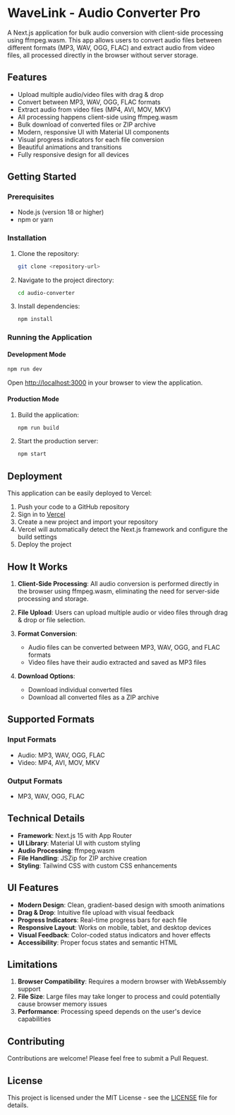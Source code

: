 # WaveLink - Audio Converter Pro

A Next.js application for bulk audio conversion with client-side processing using ffmpeg.wasm. This app allows users to convert audio files between different formats (MP3, WAV, OGG, FLAC) and extract audio from video files, all processed directly in the browser without server storage.

## Features

- Upload multiple audio/video files with drag & drop
- Convert between MP3, WAV, OGG, FLAC formats
- Extract audio from video files (MP4, AVI, MOV, MKV)
- All processing happens client-side using ffmpeg.wasm
- Bulk download of converted files or ZIP archive
- Modern, responsive UI with Material UI components
- Visual progress indicators for each file conversion
- Beautiful animations and transitions
- Fully responsive design for all devices

## Getting Started

### Prerequisites

- Node.js (version 18 or higher)
- npm or yarn

### Installation

1. Clone the repository:
   ```bash
   git clone <repository-url>
   ```

2. Navigate to the project directory:
   ```bash
   cd audio-converter
   ```

3. Install dependencies:
   ```bash
   npm install
   ```

### Running the Application

#### Development Mode

```bash
npm run dev
```

Open [http://localhost:3000](http://localhost:3000) in your browser to view the application.

#### Production Mode

1. Build the application:
   ```bash
   npm run build
   ```

2. Start the production server:
   ```bash
   npm start
   ```

## Deployment

This application can be easily deployed to Vercel:

1. Push your code to a GitHub repository
2. Sign in to [Vercel](https://vercel.com)
3. Create a new project and import your repository
4. Vercel will automatically detect the Next.js framework and configure the build settings
5. Deploy the project

## How It Works

1. **Client-Side Processing**: All audio conversion is performed directly in the browser using ffmpeg.wasm, eliminating the need for server-side processing and storage.

2. **File Upload**: Users can upload multiple audio or video files through drag & drop or file selection.

3. **Format Conversion**: 
   - Audio files can be converted between MP3, WAV, OGG, and FLAC formats
   - Video files have their audio extracted and saved as MP3 files

4. **Download Options**: 
   - Download individual converted files
   - Download all converted files as a ZIP archive

## Supported Formats

### Input Formats
- Audio: MP3, WAV, OGG, FLAC
- Video: MP4, AVI, MOV, MKV

### Output Formats
- MP3, WAV, OGG, FLAC

## Technical Details

- **Framework**: Next.js 15 with App Router
- **UI Library**: Material UI with custom styling
- **Audio Processing**: ffmpeg.wasm
- **File Handling**: JSZip for ZIP archive creation
- **Styling**: Tailwind CSS with custom CSS enhancements

## UI Features

- **Modern Design**: Clean, gradient-based design with smooth animations
- **Drag & Drop**: Intuitive file upload with visual feedback
- **Progress Indicators**: Real-time progress bars for each file
- **Responsive Layout**: Works on mobile, tablet, and desktop devices
- **Visual Feedback**: Color-coded status indicators and hover effects
- **Accessibility**: Proper focus states and semantic HTML

## Limitations

1. **Browser Compatibility**: Requires a modern browser with WebAssembly support
2. **File Size**: Large files may take longer to process and could potentially cause browser memory issues
3. **Performance**: Processing speed depends on the user's device capabilities

## Contributing

Contributions are welcome! Please feel free to submit a Pull Request.

## License

This project is licensed under the MIT License - see the [LICENSE](LICENSE) file for details.